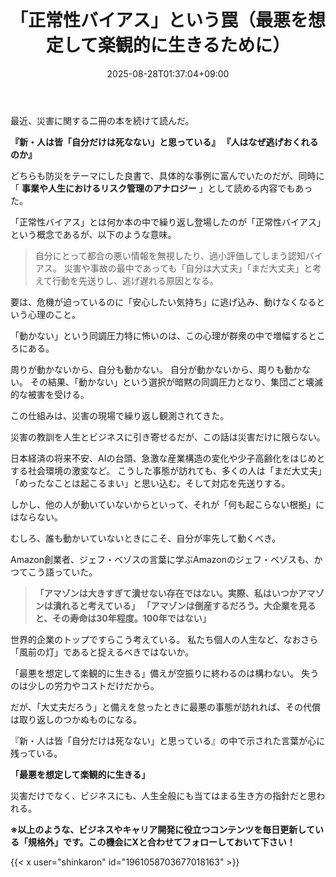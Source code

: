 ﻿---
title: "「正常性バイアス」という罠（最悪を想定して楽観的に生きるために）"
date: 2025-08-28T01:37:04+09:00
draft: false
---

最近、災害に関する二冊の本を続けて読んだ。

 **『新・人は皆「自分だけは死なない」と思っている』 『人はなぜ逃げおくれるのか』**

どちらも防災をテーマにした良書で、具体的な事例に富んでいたのだが、同時に「 **事業や人生におけるリスク管理のアナロジー** 」として読める内容でもあった。


「正常性バイアス」とは何か本の中で繰り返し登場したのが「正常性バイアス」という概念であるが、以下のような意味。

> 自分にとって都合の悪い情報を無視したり、過小評価してしまう認知バイアス。
> 災害や事故の最中であっても「自分は大丈夫」「まだ大丈夫」と考えて行動を先送りし、逃げ遅れる原因となる。

要は、危機が迫っているのに「安心したい気持ち」に逃げ込み、動けなくなるという心理のこと。

「動かない」という同調圧力特に怖いのは、この心理が群衆の中で増幅するところにある。

周りが動かないから、自分も動かない。
自分が動かないから、周りも動かない。
その結果、「動かない」という選択が暗黙の同調圧力となり、集団ごと壊滅的な被害を受ける。

この仕組みは、災害の現場で繰り返し観測されてきた。

災害の教訓を人生とビジネスに引き寄せるだが、この話は災害だけに限らない。

日本経済の将来不安、AIの台頭、急激な産業構造の変化や少子高齢化をはじめとする社会環境の激変など。
こうした事態が訪れても、多くの人は「まだ大丈夫」「めったなことは起こるまい」と思い込む。そして対応を先送りする。

しかし、他の人が動いていないからといって、それが「何も起こらない根拠」にはならない。

むしろ、誰も動かいていないときにこそ、自分が率先して動くべき。

Amazon創業者、ジェフ・ベゾスの言葉に学ぶAmazonのジェフ・ベゾスも、かつてこう語っていた。

> **「アマゾンは大きすぎて潰せない存在ではない。実際、私はいつかアマゾンは潰れると考えている」 「アマゾンは倒産するだろう。大企業を見ると、その寿命は30年程度。100年ではない」**

世界的企業のトップですらこう考えている。
私たち個人の人生など、なおさら「風前の灯」であると捉えるべきではないか。

「最悪を想定して楽観的に生きる」備えが空振りに終わるのは構わない。
失うのは少しの労力やコストだけだから。

だが、「大丈夫だろう」と備えを怠ったときに最悪の事態が訪れれば、その代償は取り返しのつかぬものになる。

『新・人は皆「自分だけは死なない」と思っている』の中で示された言葉が心に残っている。

**「最悪を想定して楽観的に生きる」**

災害だけでなく、ビジネスにも、人生全般にも当てはまる生き方の指針だと思われる。



**※以上のような、ビジネスやキャリア開発に役立つコンテンツを毎日更新している「規格外」です。この機会にXと合わせてフォローしておいて下さい！**



{{< x user="shinkaron" id="1961058703677018163" >}}